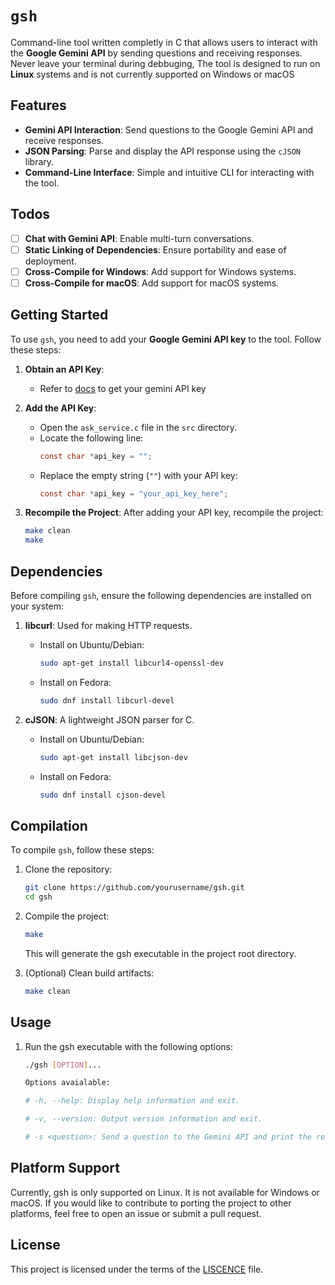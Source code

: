 # `gsh`

Command-line tool written completly in C that allows users to interact with the **Google Gemini API** by sending questions and receiving responses. Never leave your terminal during debbuging, The tool is designed to run on **Linux** systems and is not currently supported on Windows or macOS

## Features
- **Gemini API Interaction**: Send questions to the Google Gemini API and receive responses.
- **JSON Parsing**: Parse and display the API response using the `cJSON` library.
- **Command-Line Interface**: Simple and intuitive CLI for interacting with the tool.

## Todos
- [ ] **Chat with Gemini API**: Enable multi-turn conversations.
- [ ] **Static Linking of Dependencies**: Ensure portability and ease of deployment.
- [ ] **Cross-Compile for Windows**: Add support for Windows systems.
- [ ] **Cross-Compile for macOS**: Add support for macOS systems.

## Getting Started

To use `gsh`, you need to add your **Google Gemini API key** to the tool. Follow these steps:

1. **Obtain an API Key**:
   - Refer to [docs](https://ai.google.dev/gemini-api/docs/api-key) to get your gemini API key

2. **Add the API Key**:
   - Open the `ask_service.c` file in the `src` directory.
   - Locate the following line:
     ```c
     const char *api_key = "";
     ```
   - Replace the empty string (`""`) with your API key:
     ```c
     const char *api_key = "your_api_key_here";
     ```

3. **Recompile the Project**:
   After adding your API key, recompile the project:
   ```bash
   make clean
   make
   ```

## Dependencies

Before compiling `gsh`, ensure the following dependencies are installed on your system:

1. **libcurl**: Used for making HTTP requests.
   - Install on Ubuntu/Debian:
     ```bash
     sudo apt-get install libcurl4-openssl-dev
     ```
   - Install on Fedora:
     ```bash
     sudo dnf install libcurl-devel
     ```

2. **cJSON**: A lightweight JSON parser for C.
   - Install on Ubuntu/Debian:
     ```bash
     sudo apt-get install libcjson-dev
     ```
   - Install on Fedora:
     ```bash
     sudo dnf install cjson-devel
     ```

## Compilation

To compile `gsh`, follow these steps:

1. Clone the repository:
   ```bash
   git clone https://github.com/yourusername/gsh.git
   cd gsh
   ```
2. Compile the project:
    ```bash
    make
    ```
    This will generate the gsh executable in the project root directory.

3. (Optional) Clean build artifacts:
    ```bash
    make clean
    ```

## Usage

1. Run the gsh executable with the following options:

    ```bash
    ./gsh [OPTION]...

    Options avaialable:

    # -h, --help: Display help information and exit.

    # -v, --version: Output version information and exit.

    # -s <question>: Send a question to the Gemini API and print the response
    ```

## Platform Support
Currently, gsh is only supported on Linux. It is not available for Windows or macOS. If you would like to contribute to porting the project to other platforms, feel free to open an issue or submit a pull request.

## License
This project is licensed under the terms of the [LISCENCE](https://github.com/neo-0007/gsh/blob/main/LICENSE) file.
